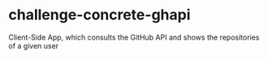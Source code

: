 # challenge-concrete-ghapi
Client-Side App, which consults the GitHub API and shows the repositories of a given user
